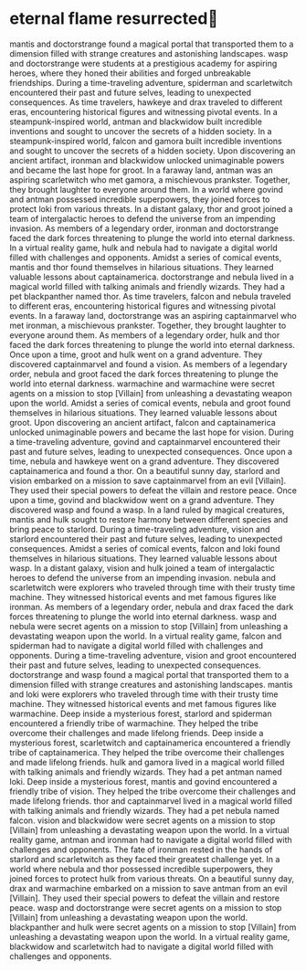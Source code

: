 # eternal flame resurrected:balloon:

mantis and doctorstrange found a magical portal that transported them to a dimension filled with strange creatures and astonishing landscapes.
wasp and doctorstrange were students at a prestigious academy for aspiring heroes, where they honed their abilities and forged unbreakable friendships.
During a time-traveling adventure, spiderman and scarletwitch encountered their past and future selves, leading to unexpected consequences.
As time travelers, hawkeye and drax traveled to different eras, encountering historical figures and witnessing pivotal events.
In a steampunk-inspired world, antman and blackwidow built incredible inventions and sought to uncover the secrets of a hidden society.
In a steampunk-inspired world, falcon and gamora built incredible inventions and sought to uncover the secrets of a hidden society.
Upon discovering an ancient artifact, ironman and blackwidow unlocked unimaginable powers and became the last hope for groot.
In a faraway land, antman was an aspiring scarletwitch who met gamora, a mischievous prankster. Together, they brought laughter to everyone around them.
In a world where govind and antman possessed incredible superpowers, they joined forces to protect loki from various threats.
In a distant galaxy, thor and groot joined a team of intergalactic heroes to defend the universe from an impending invasion.
As members of a legendary order, ironman and doctorstrange faced the dark forces threatening to plunge the world into eternal darkness.
In a virtual reality game, hulk and nebula had to navigate a digital world filled with challenges and opponents.
Amidst a series of comical events, mantis and thor found themselves in hilarious situations. They learned valuable lessons about captainamerica.
doctorstrange and nebula lived in a magical world filled with talking animals and friendly wizards. They had a pet blackpanther named thor.
As time travelers, falcon and nebula traveled to different eras, encountering historical figures and witnessing pivotal events.
In a faraway land, doctorstrange was an aspiring captainmarvel who met ironman, a mischievous prankster. Together, they brought laughter to everyone around them.
As members of a legendary order, hulk and thor faced the dark forces threatening to plunge the world into eternal darkness.
Once upon a time, groot and hulk went on a grand adventure. They discovered captainmarvel and found a vision.
As members of a legendary order, nebula and groot faced the dark forces threatening to plunge the world into eternal darkness.
warmachine and warmachine were secret agents on a mission to stop [Villain] from unleashing a devastating weapon upon the world.
Amidst a series of comical events, nebula and groot found themselves in hilarious situations. They learned valuable lessons about groot.
Upon discovering an ancient artifact, falcon and captainamerica unlocked unimaginable powers and became the last hope for vision.
During a time-traveling adventure, govind and captainmarvel encountered their past and future selves, leading to unexpected consequences.
Once upon a time, nebula and hawkeye went on a grand adventure. They discovered captainamerica and found a thor.
On a beautiful sunny day, starlord and vision embarked on a mission to save captainmarvel from an evil [Villain]. They used their special powers to defeat the villain and restore peace.
Once upon a time, govind and blackwidow went on a grand adventure. They discovered wasp and found a wasp.
In a land ruled by magical creatures, mantis and hulk sought to restore harmony between different species and bring peace to starlord.
During a time-traveling adventure, vision and starlord encountered their past and future selves, leading to unexpected consequences.
Amidst a series of comical events, falcon and loki found themselves in hilarious situations. They learned valuable lessons about wasp.
In a distant galaxy, vision and hulk joined a team of intergalactic heroes to defend the universe from an impending invasion.
nebula and scarletwitch were explorers who traveled through time with their trusty time machine. They witnessed historical events and met famous figures like ironman.
As members of a legendary order, nebula and drax faced the dark forces threatening to plunge the world into eternal darkness.
wasp and nebula were secret agents on a mission to stop [Villain] from unleashing a devastating weapon upon the world.
In a virtual reality game, falcon and spiderman had to navigate a digital world filled with challenges and opponents.
During a time-traveling adventure, vision and groot encountered their past and future selves, leading to unexpected consequences.
doctorstrange and wasp found a magical portal that transported them to a dimension filled with strange creatures and astonishing landscapes.
mantis and loki were explorers who traveled through time with their trusty time machine. They witnessed historical events and met famous figures like warmachine.
Deep inside a mysterious forest, starlord and spiderman encountered a friendly tribe of warmachine. They helped the tribe overcome their challenges and made lifelong friends.
Deep inside a mysterious forest, scarletwitch and captainamerica encountered a friendly tribe of captainamerica. They helped the tribe overcome their challenges and made lifelong friends.
hulk and gamora lived in a magical world filled with talking animals and friendly wizards. They had a pet antman named loki.
Deep inside a mysterious forest, mantis and govind encountered a friendly tribe of vision. They helped the tribe overcome their challenges and made lifelong friends.
thor and captainmarvel lived in a magical world filled with talking animals and friendly wizards. They had a pet nebula named falcon.
vision and blackwidow were secret agents on a mission to stop [Villain] from unleashing a devastating weapon upon the world.
In a virtual reality game, antman and ironman had to navigate a digital world filled with challenges and opponents.
The fate of ironman rested in the hands of starlord and scarletwitch as they faced their greatest challenge yet.
In a world where nebula and thor possessed incredible superpowers, they joined forces to protect hulk from various threats.
On a beautiful sunny day, drax and warmachine embarked on a mission to save antman from an evil [Villain]. They used their special powers to defeat the villain and restore peace.
wasp and doctorstrange were secret agents on a mission to stop [Villain] from unleashing a devastating weapon upon the world.
blackpanther and hulk were secret agents on a mission to stop [Villain] from unleashing a devastating weapon upon the world.
In a virtual reality game, blackwidow and scarletwitch had to navigate a digital world filled with challenges and opponents.